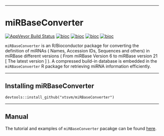 -----------------------------------------------------------

# miRBaseConverter
[![AppVeyor Build Status](https://ci.appveyor.com/api/projects/status/github/xtsvm/miRBaseConverter?branch=master&svg=true)](https://ci.appveyor.com/project/xtsvm/miRBaseConverter)
[![bioc](http://www.bioconductor.org/shields/downloads/miRBaseConverter.svg)](http://bioconductor.org/packages/stats/bioc/miRBaseConverter.html)
[![bioc](http://www.bioconductor.org/shields/years-in-bioc/miRBaseConverter.svg)](http://bioconductor.org/packages/miRBaseConverter/)
[![bioc](http://bioconductor.org/shields/availability/devel/miRBaseConverter.svg)](http://bioconductor.org/packages/miRBaseConverter/)
[![bioc](http://www.bioconductor.org/shields/build/release/bioc/miRBaseConverter.svg)](http://bioconductor.org/checkResults/release/bioc-LATEST/miRBaseConverter.html)

 `miRBaseConverter` is an R/Bioconductor package for converting the definition of miRNAs ( Names, Accession IDs, Sequences and others) in miRBase different versions ( From miRBase Version 6 to miRBase version 21 [ The latest version ] ). A compressed build-in database is embedded in the `miRBaseConverter` R package for retrieving miRNA information efficiently.
 
------------------------------------------------------ 

## Installing miRBaseConverter

```{r,eval=FALSE,warning=FALSE,message=FALSE}
devtools::install_github("xtsvm/miRBaseConverter")
```

-----------------------------------------------------------------

## Manual
The tutorial and examples of `miRBaseConverter` pacakge can be found [here](https://bioconductor.org/packages/devel/bioc/vignettes/miRBaseConverter/inst/doc/miRBaseConverter-vignette.html).
